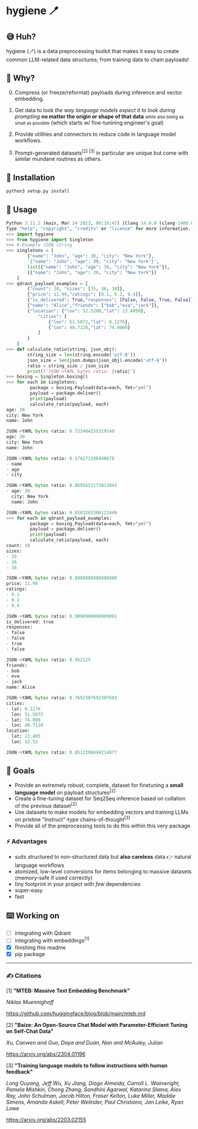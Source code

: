 # hygiene 🪥

## 😅 Huh?

hygiene (🪥) is a data preprocessing toolkit that makes it easy to create common LLM-related data structures; from training data to chain payloads!

## 🤔 Why?

0. Compress (or freeze/reformat) payloads during inference and vector embedding.

1. Get data to look _the way language models expect it to look during prompting_ **no matter the origin or shape of that data** <small>while also being as small as possible</small> (which starts w/ fine-tunining engineer's goal)

2. Provide utilities and connectors to reduce code in language model workflows.

3. Prompt-generated datasets<sup>[2] [3]</sup> in particular are unique but come with similar mundane routines as others.


## 💾 Installation

``` bash
python3 setup.py install
```

## 🤷 Usage

``` python
Python 3.11.2 (main, Mar 24 2023, 00:16:47) [Clang 14.0.0 (clang-1400.0.29.202)] on darwin
Type "help", "copyright", "credits" or "license" for more information.
>>> import hygiene
>>> from hygiene import Singleton
>>> # Example JSON string
>>> singletons = [
        {"name": "John", "age": 30, "city": "New York"},
        '{"name": "John", "age": 30, "city": "New York"}',
        list({"name": "John", "age": 30, "city": "New York"}),
        [{"name": "John", "age": 30, "city": "New York"}]
    ]
>>> qdrant_payload_examples = [
        {"count": 10, "sizes": [35, 36, 38]},
        {"price": 11.99,"ratings": [9.1, 9.2, 9.4]},
        {"is_delivered": True,"responses": [False, False, True, False]},
        {"name": "Alice","friends": ["bob","eva","jack"]},
        {"location": {"lon": 52.5200,"lat": 13.4050},
            "cities": [
                {"lon": 51.5072,"lat": 0.1276},
                {"lon": 40.7128,"lat": 74.0060}
            ]
        }
    ]
>>> def calculate_ratio(string, json_obj):
        string_size = len(string.encode('utf-8'))
        json_size = len(json.dumps(json_obj).encode('utf-8'))
        ratio = string_size / json_size
        print(f'JSON->YAML bytes ratio: {ratio}')
>>> boxing = Singleton.boxing()
>>> for each in singletons:
         package = boxing.Payload(data=each, fmt="yml")
         payload = package.deliver()
         print(payload)
         calculate_ratio(payload, each)
age: 30
city: New York
name: John

JSON->YAML bytes ratio: 0.723404255319149
age: 30
city: New York
name: John

JSON->YAML bytes ratio: 0.576271186440678
- name
- age
- city

JSON->YAML bytes ratio: 0.8695652173913043
- age: 30
  city: New York
  name: John

JSON->YAML bytes ratio: 0.8163265306122449
>>> for each in qdrant_payload_examples:
         package = boxing.Payload(data=each, fmt="yml")
         payload = package.deliver()
         print(payload)
         calculate_ratio(payload, each)
count: 10
sizes:
- 35
- 36
- 38

JSON->YAML bytes ratio: 0.8888888888888888
price: 11.99
ratings:
- 9.1
- 9.2
- 9.4

JSON->YAML bytes ratio: 0.9090909090909091
is_delivered: true
responses:
- false
- false
- true
- false

JSON->YAML bytes ratio: 0.953125
friends:
- bob
- eva
- jack
name: Alice

JSON->YAML bytes ratio: 0.7692307692307693
cities:
- lat: 0.1276
  lon: 51.5072
- lat: 74.006
  lon: 40.7128
location:
  lat: 13.405
  lon: 52.52

JSON->YAML bytes ratio: 0.8512396694214877
```

## 🥅 Goals

- Provide an extremely robust, complete, dataset for finetuning a **small language model** on payload structures<sup>[2]</sup>
- Create a fine-tuning dataset for Seq2Seq inference based on collation of the previous dataset<sup>[2]</sup>
- Use datasets to make models for embedding vectors and training LLMs on pristine "Instruct"-type chains-of-thought<sup>[3]</sup>
- Provide all of the preprocessing tools to do this within this very package

### ⚡️ Advantages

- suits structured to non-structured data but **also careless** data 👉 natural language workflows
- atomized, low-level conversions for items belonging to massive datasets (memory-safe if used correctly)
- tiny footprint in your project with _few_ dependencies
- super-easy
- fast

## ⌨️ Working on

- [ ] integrating with Qdrant
- [ ] integrating with embeddings<sup>[1]</sup>
- [x] finishing this readme
- [x] pip package

<hr>

### ✍️ Citations

[1] **"MTEB: Massive Text Embedding Benchmark"**

_Niklas Muennighoff_

https://github.com/huggingface/blog/blob/main/mteb.md

[2] **"Baize: An Open-Source Chat Model with Parameter-Efficient Tuning on Self-Chat Data"**

_Xu, Canwen and Guo, Daya and Duan, Nan and McAuley, Julian_

https://arxiv.org/abs/2304.01196

[3] **"Training language models to follow instructions with human feedback"**

_Long Ouyang, Jeff Wu, Xu Jiang, Diogo Almeida, Carroll L. Wainwright, Pamela Mishkin, Chong Zhang, Sandhini Agarwal, Katarina Slama, Alex Ray, John Schulman, Jacob Hilton, Fraser Kelton, Luke Miller, Maddie Simens, Amanda Askell, Peter Welinder, Paul Christiano, Jan Leike, Ryan Lowe_

https://arxiv.org/abs/2203.02155
